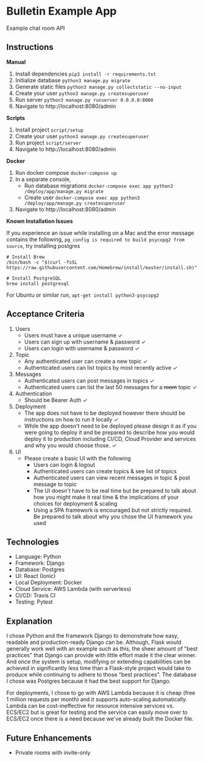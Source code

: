 Bulletin Example App
====================

Example chat room API


Instructions
------------

**Manual**

1. Install dependencies `pip3 install -r requirements.txt`
2. Initialize database `python3 manage.py migrate`
3. Generate static files `python3 manage.py collectstatic --no-input`
4. Create your user `python3 manage.py createsuperuser`
5. Run server `python3 manage.py runserver 0.0.0.0:8080`
6. Navigate to http://localhost:8080/admin

**Scripts**

1. Install project `script/setup`
2. Create your user `python3 manage.py createsuperuser`
3. Run project `script/server`
4. Navigate to http://localhost:8080/admin

**Docker**

1. Run docker compose `docker-compose up`
2. In a separate console,
    - Run database migrations `docker-compose exec app python3 /deploy/app/manage.py migrate`
    - Create user `docker-compose exec app python3 /deploy/app/manage.py createsuperuser`
3. Navigate to http://localhost:8080/admin


**Known Installation Issues**

If you experience an issue while installing on a Mac and the error message contains the following, 
`pg_config is required to build psycopg2 from source`, try installing postgres

```
# Install Brew
/bin/bash -c "$(curl -fsSL https://raw.githubusercontent.com/Homebrew/install/master/install.sh)"

# Install PostgreSQL
brew install postgresql
```

For Ubuntu or similar run, `apt-get install python3-psycopg2`


Acceptance Criteria
-------------------

1. Users
    * Users must have a unique username ✓
    * Users can sign up with username & password ✓
    * Users can login with username & password ✓
2. Topic
    * Any authenticated user can create a new topic ✓
    * Authenticated users can list topics by most recently active ✓
3. Messages
    * Authenticated users can post messages in topics ✓
    * Authenticated users can list the last 50 messages for a ~~room~~ topic ✓
4. Authentication
    * Should be Bearer Auth ✓
5. Deployment
    * The app does not have to be deployed however there should be instructions on how to run it locally ✓
    * While the app doesn't need to be deployed please design it as if you were going to deploy it and be prepared to describe how you would deploy it to production including CI/CD, Cloud Provider and services and why you would choose those. ✓
6. UI
    * Please create a basic UI with the following
        * Users can login & logout
        * Authenticated users can create topics & see list of topics
        * Authenticated users can view recent messages in topic & post message to topic
        * The UI doesn't have to be real time but be prepared to talk about how you might make it real time & the implications of your choices for deployment & scaling
        * Using a SPA framework is encouraged but not strictly required. Be prepared to talk about why you chose the UI framework you used
        
        
Technologies
------------

- Language: Python
- Framework: Django
- Database: Postgres
- UI: React (Ionic)
- Local Deployment: Docker
- Cloud Service: AWS Lambda (with serverless)
- CI/CD: Travis CI
- Testing: Pytest


Explanation
-----------

I chose Python and the framework Django to demonstrate how easy, readable and production-ready Django can be. Although,
Flask would generally work well with an example such as this, the sheer amount of "best practices" that Django can
provide with little effort made it the clear winner. And once the system is setup, modifying or extending capabilities
can be achieved in significantly less time than a Flask-style project would take to produce while continuing to adhere
to those "best practices". The database I chose was Postgres because it had the best support for Django.

For deployments, I chose to go with AWS Lambda because it is cheap (free 1 million requests per month) and it supports
auto-scaling automatically. Lambda can be cost-ineffective for resource intensive services vs. ECS/EC2 but is great
for testing and the service can easily move over to ECS/EC2 once there is a need because we've already built the 
Docker file.

Future Enhancements
-------------------

- Private rooms with invite-only